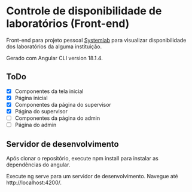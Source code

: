 # Controle de disponibilidade de laboratórios (Front-end)

Front-end para projeto pessoal [Systemlab](https://github.com/jowgaze/systemlab) para visualizar disponibilidade dos laboratórios da alguma instituição.

Gerado com Angular CLI version 18.1.4.

## ToDo
- [x] Componentes da tela inicial
- [x] Página inicial
- [x] Componentes da página do supervisor
- [x] Página do supervisor
- [ ] Componentes da página do admin
- [ ] Página do admin

## Servidor de desenvolvimento
Após clonar o repositório, execute npm install para instalar as dependências do angular.

Execute ng serve para um servidor de desenvolvimento. Navegue até http://localhost:4200/.
